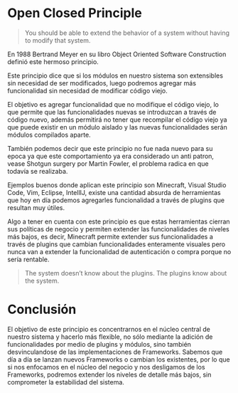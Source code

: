 # Open Closed Principle
>You should be able to extend the behavior of a system without having to modify that system.


En 1988 Bertrand Meyer en su libro  Object Oriented Software Construction definió este hermoso principio.


Este principio dice que si los módulos en nuestro sistema son extensibles sin necesidad de ser modificados, luego podremos agregar más funcionalidad sin necesidad de modificar código viejo.

El objetivo es agregar funcionalidad que no modifique el código viejo, lo que permite que las funcionalidades nuevas se introduzcan a través de código nuevo, además permitirá no tener que recompilar el código viejo ya que puede existir en un módulo aislado y las nuevas funcionalidades serán módulos compilados aparte.


También podemos decir que este principio no fue nada nuevo para su epoca ya que este comportamiento ya era considerado un anti patron, vease Shotgun surgery por Martin Fowler, el problema radica en que todavía se realizaba.


Ejemplos buenos donde aplican este principio son Minecraft, Visual Studio Code, Vim, Eclipse, IntellIJ, existe una cantidad absurda de herramientas que hoy en día podemos agregarles funcionalidad a través de plugins que resultan muy útiles.


Algo a tener en cuenta con este principio es que estas herramientas cierran sus políticas de negocio y permiten extender las funcionalidades de niveles más bajos, es decir, Minecraft permite extender sus funcionalidades a través de plugins que cambian funcionalidades enteramente visuales pero nunca van a extender la funcionalidad de autenticación o compra porque no sería rentable.


> The system doesn’t know about the plugins. The plugins know about the system.


# Conclusión

El objetivo de este principio es concentrarnos en el núcleo central de nuestro sistema y hacerlo más flexible, no sólo mediante la adición de funcionalidades por medio de plugins y módulos, sino también desvinculandose de las implementaciones de Frameworks. Sabemos que día a día se lanzan nuevos Frameworks o cambian los existentes, por lo que si nos enfocamos en el núcleo del negocio y nos desligamos de los Frameworks, podremos extender los niveles de detalle más bajos, sin comprometer la estabilidad del sistema.
